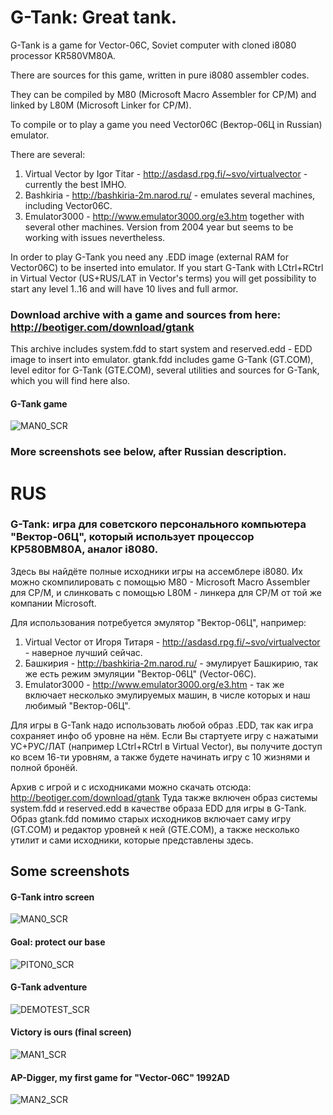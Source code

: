 # G-Tank: Great tank.

G-Tank is a game for Vector-06C, Soviet computer with cloned i8080 processor KR580VM80A.

There are sources for this game, written in pure i8080 assembler codes.

They can be compiled by M80 (Microsoft Macro Assembler for CP/M) and linked by L80M (Microsoft Linker for CP/M).

To compile or to play a game you need Vector06C (Вектор-06Ц in Russian) emulator.

There are several: 

1. Virtual Vector by Igor Titar - http://asdasd.rpg.fi/~svo/virtualvector - currently the best IMHO.
2. Bashkiria - http://bashkiria-2m.narod.ru/ - emulates several machines, including Vector06C.
3. Emulator3000 - http://www.emulator3000.org/e3.htm together with several other machines. Version from 2004 year but seems to be working with issues nevertheless.
 
In order to play G-Tank you need any .EDD image (external RAM for Vector06C) to be inserted into emulator.
If you start G-Tank with LCtrl+RCtrl in Virtual Vector (US+RUS/LAT in Vector's terms) you will get possibility to start any level 1..16 and will have 10 lives and full armor.

### Download archive with a game and sources from here: http://beotiger.com/download/gtank

This archive includes system.fdd to start system and reserved.edd - EDD image to insert into emulator.
gtank.fdd includes game G-Tank (GT.COM), level editor for G-Tank (GTE.COM), several utilities and sources for G-Tank, which you will find here also.

<p>
 <h4>G-Tank game</h4>
 <img src="http://beotiger.com/inc/scr/gtank0scr.jpg" alt="MAN0_SCR">
</p>

### More screenshots see below, after Russian description.

# RUS

### G-Tank: игра для советского персонального компьютера "Вектор-06Ц", который использует процессор КР580ВМ80А, аналог i8080.

Здесь вы найдёте полные исходники игры на ассемблере i8080.
Их можно скомпилировать с помощью M80 - Microsoft Macro Assembler для CP/M, и слинковать с помощью L80M - линкера для CP/M от той же компании Microsoft.

Для использования потребуется эмулятор "Вектор-06Ц", например:

1. Virtual Vector от Игоря Титаря - http://asdasd.rpg.fi/~svo/virtualvector - наверное лучший сейчас.
2. Башкирия - http://bashkiria-2m.narod.ru/ - эмулирует Башкирию, так же есть режим эмуляции "Вектор-06Ц" (Vector-06C).
3. Emulator3000 - http://www.emulator3000.org/e3.htm - так же включает несколько эмулируемых машин, в числе которых и наш любимый "Вектор-06Ц".

Для игры в G-Tank надо использовать любой образ .EDD, так как игра сохраняет инфо об уровне на нём.
Если Вы стартуете игру с нажатыми УС+РУС/ЛАТ (например LCtrl+RCtrl в Virtual Vector), вы получите доступ ко всем 16-ти уровням, а также будете начинать игру с 10 жизнями и полной бронёй.

Архив с игрой и с исходниками можно скачать отсюда: http://beotiger.com/download/gtank
Туда также включен образ системы system.fdd и reserved.edd в качестве образа EDD для игры в G-Tank.
Образ gtank.fdd помимо старых исходников включает саму игру (GT.COM) и редактор уровней к ней (GTE.COM), а также несколько утилит и сами исходники, которые представлены здесь.


## Some screenshots
<p>
 <h4>G-Tank intro screen</h4>
 <img src="http://beotiger.com/inc/scr/gtank1scr.jpg" alt="MAN0_SCR">
</p>
<p>
 <h4>Goal: protect our base</h4>
 <img src="http://beotiger.com/inc/scr/gtank2scr.jpg" alt="PITON0_SCR">
</p>
<p>
 <h4>G-Tank adventure</h4>
 <img src="http://beotiger.com/inc/scr/gtank3scr.jpg" alt="DEMOTEST_SCR">
</p>
<p>
 <h4>Victory is ours (final screen)</h4>
 <img src="http://beotiger.com/inc/scr/gtank4scr.jpg" alt="MAN1_SCR">
</p>

<p>
 <h4>AP-Digger, my first game for "Vector-06C" 1992AD</h4>
 <img src="http://beotiger.com/inc/scr/apdig0scr.jpg" alt="MAN2_SCR">
</p>
